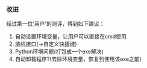 ### 改进
经过第一位'用户'的测评，得到如下建议：

1. 自动设置环境变量，让用户可以直接在cmd使用
2. 脑机接口(->自定义快捷键)
3. Python环境问题(打包成一个exe解决)
4. 自动卸载程序?(去除环境变量，恢复到使用该exe之前)